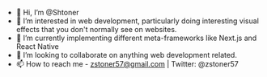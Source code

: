 - 👋 Hi, I’m @Shtoner
- 👀 I’m interested in web development, particularly doing interesting visual effects that you don't normally see on websites.
- 🌱 I’m currently implementing different meta-frameworks like Next.js and React Native
- 💞️ I’m looking to collaborate on anything web development related.
- 📫 How to reach me - zstoner57@gmail.com | Twitter: @zstoner57


